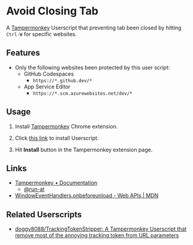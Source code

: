 # Avoid Closing Tab

A [Tampermonkey](https://www.tampermonkey.net/) Userscript that preventing tab been closed by hitting `Ctrl-W` for specific websites.

## Features

- Only the following websites been protected by this user script:
  - GitHub Codespaces
    - `https://*.github.dev/*`
  - App Service Editor
    - `https://*.scm.azurewebsites.net/dev/*`

## Usage

1. Install [Tampermonkey](https://chrome.google.com/webstore/detail/tampermonkey/dhdgffkkebhmkfjojejmpbldmpobfkfo) Chrome extension.

2. Click [this link](https://github.com/doggy8088/AvoidClosingTab/raw/master/AvoidClosingTab.user.js) to install Userscript.

3. Hit **Install** button in the Tampermonkey extension page.

## Links

- [Tampermonkey • Documentation](https://www.tampermonkey.net/documentation.php)
  - [@run-at](https://www.tampermonkey.net/documentation.php#_run_at)
- [WindowEventHandlers.onbeforeunload - Web APIs | MDN](https://developer.mozilla.org/en-US/docs/Web/API/WindowEventHandlers/onbeforeunload)

## Related Userscripts

- [doggy8088/TrackingTokenStripper: A Tampermonkey Userscript that remove most of the annoying tracking token from URL parameters](https://github.com/doggy8088/TrackingTokenStripper)

